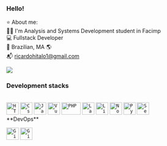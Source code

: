### Hello!
⭐ About me: <br>
  👨‍🎓 I'm Analysis and Systems Development
 student in Facimp <br>
  💻 Fullstack Developer <br>
  🏡 Brazilian, MA 🌎 <br>
  📬 ricardohitalo1@gmail.com <br>
  
<!--   ![](https://komarev.com/ghpvc/?username=ricardohitalo&color=blue&style=plastic&label=Visualiza%C3%A7%C3%B5es) -->
<p>
  <a href="https://github.com/anuraghazra/github-readme-stats">
    <img
      align="center"
      src="https://github-readme-stats.vercel.app/api/top-langs/?username=ricardohitalo&count_private=true&layout=compact&theme=dark&custom_title=Linguagens%20Mais%20Usadas"
    />
  </a>
</p>

### Development stacks

<br>
<code><img height="32" src="https://upload.wikimedia.org/wikipedia/commons/thumb/3/38/HTML5_Badge.svg/600px-HTML5_Badge.svg.png" alt="HTML5"/></code>
<code><img height="32" src="https://cdn.iconscout.com/icon/free/png-512/css3-9-1175237.png" alt="Css3"/></code>
<code><img height="32" src="https://tadeuesteves.files.wordpress.com/2014/01/javascript-logo.png" alt="Javascript"/></code>
<code><img height="32" src="https://i.imgur.com/D5n4Qnh.png" alt="Vue"/></code>
<code><img height="32" src="https://upload.wikimedia.org/wikipedia/commons/2/27/PHP-logo.svg" alt="PHP" width="50"/></code>
<code><img height="32" src="https://upload.wikimedia.org/wikipedia/commons/thumb/9/9a/Laravel.svg/1200px-Laravel.svg.png" alt="Laravel"/></code>
<code><img height="32" src="https://upload.wikimedia.org/wikipedia/commons/thumb/3/35/Tux.svg/1200px-Tux.svg.png" alt="Linux"/></code>
<code><img height="32" src="https://cdn.iconscout.com/icon/free/png-256/node-js-1174925.png" alt="Nodejs"/></code>
<code><img height="32" src="https://upload.wikimedia.org/wikipedia/commons/thumb/c/c3/Python-logo-notext.svg/768px-Python-logo-notext.svg.png" alt="Python" /></code>
<code><img height="32" src="https://upload.wikimedia.org/wikipedia/commons/thumb/d/d5/Selenium_Logo.png/1200px-Selenium_Logo.png" alt="Selenium" /></code>

<br>
**DevOps**

<code><img height="32" src="https://cdn3.iconfinder.com/data/icons/inficons/512/github.png" alt="GitHub"/></code>
<code><img height="32" src="https://git-scm.com/images/logos/downloads/Git-Icon-1788C.png" alt="Git"/></code>




<!--
**ricardohitalo/ricardohitalo** is a ✨ _special_ ✨ repository because its `README.md` (this file) appears on your GitHub profile.

Here are some ideas to get you started:

- 🔭 I’m currently working on ...
- 🌱 I’m currently learning ...
- 👯 I’m looking to collaborate on ...
- 🤔 I’m looking for help with ...
- 💬 Ask me about ...
- 📫 How to reach me: ...
- 😄 Pronouns: ...
- ⚡ Fun fact: ...
-->
